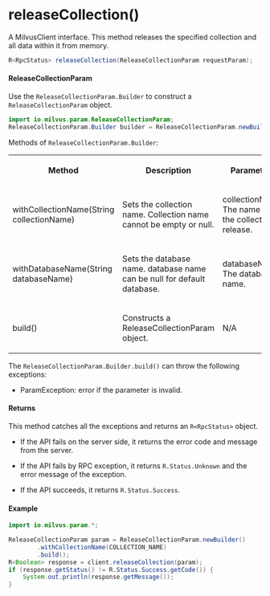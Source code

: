 # releaseCollection()

A MilvusClient interface. This method releases the specified collection and all data within it from memory.

```java
R<RpcStatus> releaseCollection(ReleaseCollectionParam requestParam);
```

#### ReleaseCollectionParam

Use the `ReleaseCollectionParam.Builder` to construct a `ReleaseCollectionParam` object.

```java
import io.milvus.param.ReleaseCollectionParam;
ReleaseCollectionParam.Builder builder = ReleaseCollectionParam.newBuilder();
```

Methods of `ReleaseCollectionParam.Builder`:

<table>
    <tr>
        <th><p>Method</p></th>
        <th><p>Description</p></th>
        <th><p>Parameters</p></th>
    </tr>
    <tr>
        <td><p>withCollectionName(String collectionName)</p></td>
        <td><p>Sets the collection name. Collection name cannot be empty or null.</p></td>
        <td><p>collectionName: The name of the collection to release.</p></td>
    </tr>
    <tr>
        <td><p>withDatabaseName(String databaseName)</p></td>
        <td><p>Sets the database name. database name can be null for default database.</p></td>
        <td><p>databaseName: The database name.</p></td>
    </tr>
    <tr>
        <td><p>build()</p></td>
        <td><p>Constructs a ReleaseCollectionParam object.</p></td>
        <td><p>N/A</p></td>
    </tr>
</table>

The `ReleaseCollectionParam.Builder.build()` can throw the following exceptions:

- ParamException: error if the parameter is invalid.

#### Returns

This method catches all the exceptions and returns an `R<RpcStatus>` object.

- If the API fails on the server side, it returns the error code and message from the server.

- If the API fails by RPC exception, it returns `R.Status.Unknown` and the error message of the exception.

- If the API succeeds, it returns `R.Status.Success`.

#### Example

```java
import io.milvus.param.*;

ReleaseCollectionParam param = ReleaseCollectionParam.newBuilder()
        .withCollectionName(COLLECTION_NAME)
        .build();
R<Boolean> response = client.releaseCollection(param);
if (response.getStatus() != R.Status.Success.getCode()) {
    System.out.println(response.getMessage());
}
```
